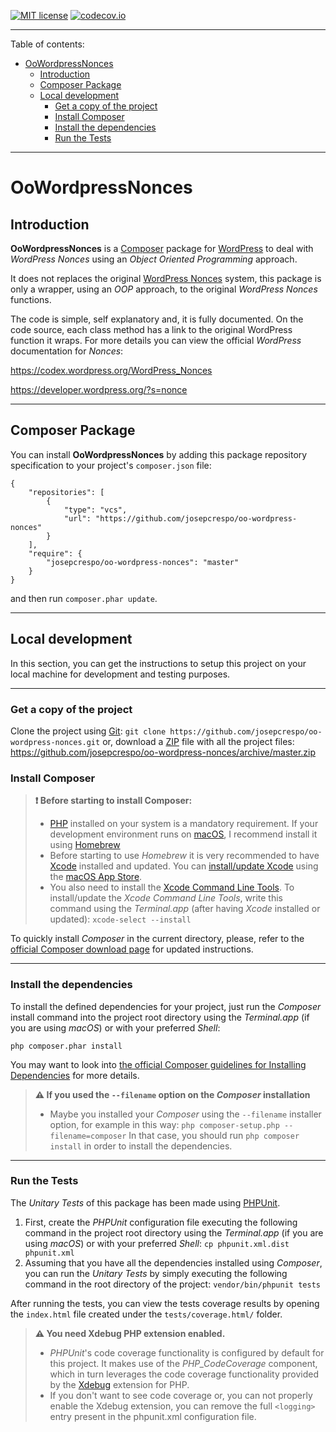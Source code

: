 [![MIT license](https://img.shields.io/github/license/mashape/apistatus.svg)](http://opensource.org/licenses/MIT) [![codecov.io](https://img.shields.io/codecov/c/github/josepcrespo/oo-wordpress-nonces.svg)](https://codecov.io/github/josepcrespo/oo-wordpress-nonces)

----------

Table of contents:

- [OoWordpressNonces](#oowordpressnonces)
  * [Introduction](#introduction)
  * [Composer Package](#composer-package)
  * [Local development](#local-development)
    + [Get a copy of the project](#get-a-copy-of-the-project)
    + [Install Composer](#install-composer)
    + [Install the dependencies](#install-the-dependencies)
    + [Run the Tests](#run-the-tests)

----------

# OoWordpressNonces

## Introduction

**OoWordpressNonces** is a [Composer](https://getcomposer.org/) package for [WordPress](https://wordpress.org/) to deal with *WordPress Nonces* using an *Object Oriented Programming* approach.

It does not replaces the original [WordPress Nonces](https://codex.wordpress.org/WordPress_Nonces) system, this package is only a wrapper, using an *OOP* approach, to the original *WordPress Nonces* functions.

The code is simple, self explanatory and, it is fully documented. On the code source, each class method has a link to the original WordPress function it wraps. For more details you can view the official *WordPress* documentation for *Nonces*:

https://codex.wordpress.org/WordPress_Nonces

https://developer.wordpress.org/?s=nonce

----------

## Composer Package

You can install **OoWordpressNonces** by adding this package repository specification to your project's `composer.json` file:
<pre><code class="language-javascript">{
    "repositories": [
        {
            "type": "vcs",
            "url": "https://github.com/josepcrespo/oo-wordpress-nonces"
        }
    ],
    "require": {
        "josepcrespo/oo-wordpress-nonces": "master"
    }
}
</code></pre>
and then run `composer.phar update`.

----------

## Local development

In this section, you can get the instructions to setup this project on your local machine for development and testing purposes.

----------

### Get a copy of the project

Clone the project using [Git](https://git-scm.com/):
`git clone https://github.com/josepcrespo/oo-wordpress-nonces.git`
or, download a [ZIP](https://en.wikipedia.org/wiki/Zip_%28file_format%29) file with all the project files:
https://github.com/josepcrespo/oo-wordpress-nonces/archive/master.zip

### Install Composer

> **:exclamation: Before starting to install Composer:**
> - [PHP](http://www.php.net/) installed on your system is a mandatory requirement. If your development environment runs on [macOS](https://www.apple.com/macos/), I recommend install it using [Homebrew](https://brew.sh/)
> - Before starting to use *Homebrew* it is very recommended to have [Xcode](https://developer.apple.com/xcode/) installed and updated. You can [install/update Xcode](https://itunes.apple.com/es/app/xcode/id497799835?mt=12) using the [macOS App Store](https://www.appstore.com/). 
> - You also need to install the [Xcode Command Line Tools](https://developer.apple.com/xcode/features/). To install/update the *Xcode Command Line Tools*, write this command using the *Terminal.app* (after having *Xcode* installed or updated):
> `xcode-select --install`

To quickly install *Composer* in the current directory, please, refer to the [official Composer download page](https://getcomposer.org/download/) for updated instructions.

----------

### Install the dependencies

To install the defined dependencies for your project, just run the *Composer* install command into the project root directory using the *Terminal.app* (if you are using *macOS*) or with your preferred *Shell*:

`php composer.phar install`

You may want to look into [the official Composer guidelines for Installing Dependencies](https://getcomposer.org/doc/01-basic-usage.md#installing-dependencies) for more details.
> **:warning: If you used the `--filename` option on the *Composer* installation**
> - Maybe you installed your *Composer* using the `--filename` installer option, for example in this way:
> `php composer-setup.php --filename=composer`
> In that case, you should run `php composer install` in order to install the dependencies.

----------

### Run the Tests

The *Unitary Tests* of this package has been made using [PHPUnit](https://phpunit.de/).

1. First, create the *PHPUnit* configuration file executing the following command in the project root directory using the *Terminal.app* (if you are using *macOS*) or with your preferred *Shell*:
`cp phpunit.xml.dist phpunit.xml`
2. Assuming that you have all the dependencies installed using *Composer*, you can run the *Unitary Tests* by simply executing the following command in the root directory of the project:
`vendor/bin/phpunit tests`

After running the tests, you can view the tests coverage results by opening the `index.html` file created under the `tests/coverage.html/` folder.

> **:warning: You need Xdebug PHP extension enabled.**
> - *PHPUnit*'s code coverage functionality is configured by default for this project. It makes use of the *PHP_CodeCoverage* component, which in turn leverages the code coverage functionality provided by the [Xdebug](https://xdebug.org/) extension for PHP.
> - If you don't want to see code coverage or, you can not properly enable the Xdebug extension, you can remove the full `<logging>` entry present in the phpunit.xml configuration file.

